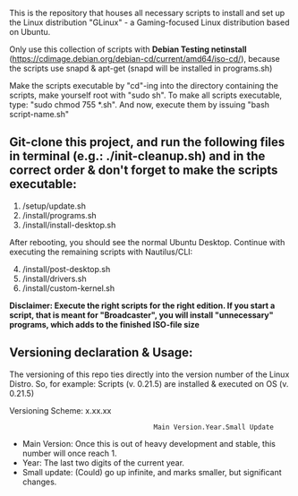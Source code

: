 This is the repository that houses all necessary scripts to install and set up the Linux distribution "GLinux" - a Gaming-focused Linux distribution based on Ubuntu.

Only use this collection of scripts with **Debian Testing netinstall** (https://cdimage.debian.org/debian-cd/current/amd64/iso-cd/), because the scripts use snapd & apt-get (snapd will be installed in programs.sh)

Make the scripts executable by "cd"-ing into the directory containing the scripts, make yourself root with "sudo sh". To make all scripts executable, type: "sudo chmod 755 *.sh". And now, execute them by issuing "bash script-name.sh"

## Git-clone this project, and run the following files in terminal (e.g.: ./init-cleanup.sh) and in the correct order & don't forget to make the scripts executable:

1. /setup/update.sh
2. /install/programs.sh
3. /install/install-desktop.sh

After rebooting, you should see the normal Ubuntu Desktop. Continue with executing the remaining scripts with Nautilus/CLI:

4. /install/post-desktop.sh
5. /install/drivers.sh
6. /install/custom-kernel.sh

**Disclaimer: Execute the right scripts for the right edition. If you start a script, that is meant for "Broadcaster", you will install "unnecessary" programs, which adds to the finished ISO-file size**

## Versioning declaration & Usage:

The versioning of this repo ties directly into the version number of the Linux Distro. So, for example: Scripts (v. 0.21.5) are installed & executed on OS (v. 0.21.5)

Versioning Scheme:                                x.xx.xx

                                        Main Version.Year.Small Update

- Main Version: Once this is out of heavy development and stable, this number will once reach 1.
- Year: The last two digits of the current year.
- Small update: (Could) go up infinite, and marks smaller, but significant changes.